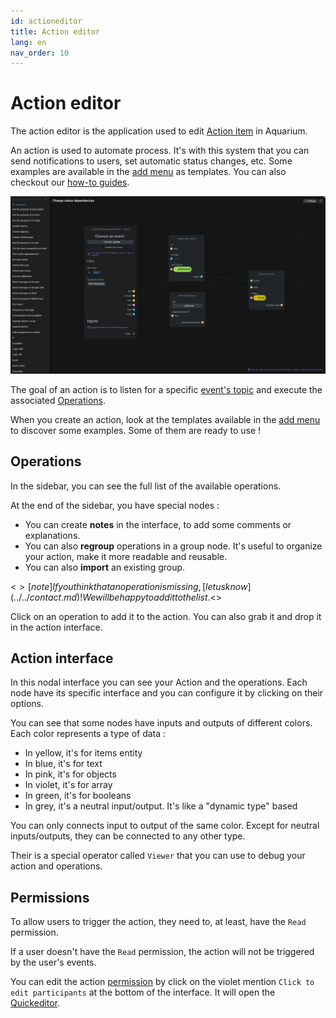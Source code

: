 ```yaml
---
id: actioneditor
title: Action editor
lang: en
nav_order: 10
---
```


# Action editor

The action editor is the application used to edit [Action item](../items/action.md) in Aquarium.

An action is used to automate process. It's with this system that you can send notifications to users, set automatic status changes, etc. Some examples are available in the [add menu](./addmenu.md#form-creation) as templates. You can also checkout our [how-to guides](../../how-to/index.md).

![Action editor](../../_medias/screenshots/actioneditor.webp)

The goal of an action is to listen for a specific [event's topic](./domain.md#events) and execute the associated [Operations](../items/operation.md).

When you create an action, look at the templates available in the [add menu](./addmenu.md#form-creation) to discover some examples. Some of them are ready to use !


## Operations

In the sidebar, you can see the full list of the available operations.

At the end of the sidebar, you have special nodes :

- You can create **notes** in the interface, to add some comments or explanations.
- You can also **regroup** operations in a group node. It's useful to organize your action, make it more readable and reusable.
- You can also **import** an existing group.

<$>[note]
If you think that an operation is missing, [let us know](../../contact.md) ! We will be happy to add it to the list.
<$>

Click on an operation to add it to the action. You can also grab it and drop it in the action interface.

## Action interface

In this nodal interface you can see your Action and the operations. Each node have its specific interface and you can configure it by clicking on their options.

You can see that some nodes have inputs and outputs of different colors. Each color represents a type of data :

- <span style="color: var(--yellow-50);">In yellow</span>, it's for items entity
- <span style="color: var(--blue-50);">In blue</span>, it's for text
- <span style="color: var(--pink-50);">In pink</span>, it's for objects
- <span style="color: var(--grape-50);">In violet</span>, it's for array
- <span style="color: var(--green-50);">In green</span>, it's for booleans
- <span style="color: var(--text-20);">In grey</span>, it's a neutral input/output. It's like a "dynamic type" based

You can only connects input to output of the same color. Except for neutral inputs/outputs, they can be connected to any other type.

Their is a special operator called `Viewer` that you can use to debug your action and operations.

## Permissions

To allow users to trigger the action, they need to, at least, have the `Read` permission.

If a user doesn't have the `Read` permission, the action will not be triggered by the user's events.

You can edit the action [permission](../items/index.md#permissions) by click on the violet mention `Click to edit participants` at the bottom of the interface. It will open the [Quickeditor](./quickeditor.md#participants).
